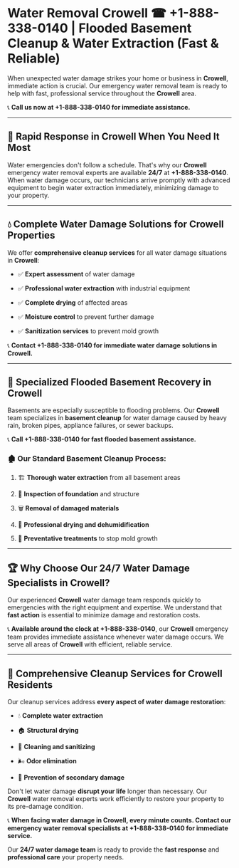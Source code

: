 # Water Removal Crowell ☎ +1-888-338-0140 | Flooded Basement Cleanup & Water Extraction (Fast & Reliable)

When unexpected water damage strikes your home or business in **Crowell**, immediate action is crucial. Our emergency water removal team is ready to help with fast, professional service throughout the **Crowell** area. 

📞 **Call us now at +1-888-338-0140 for immediate assistance.**
---
## 🚀 Rapid Response in Crowell When You Need It Most
Water emergencies don't follow a schedule. That's why our **Crowell** emergency water removal experts are available **24/7** at **+1-888-338-0140**. When water damage occurs, our technicians arrive promptly with advanced equipment to begin water extraction immediately, minimizing damage to your property.
---
## 💧 Complete Water Damage Solutions for Crowell Properties
We offer **comprehensive cleanup services** for all water damage situations in **Crowell**:
- ✅ **Expert assessment** of water damage  
- ✅ **Professional water extraction** with industrial equipment  
- ✅ **Complete drying** of affected areas  
- ✅ **Moisture control** to prevent further damage  
- ✅ **Sanitization services** to prevent mold growth  
📞 **Contact +1-888-338-0140 for immediate water damage solutions in Crowell.**
---
## 🌊 Specialized Flooded Basement Recovery in Crowell
Basements are especially susceptible to flooding problems. Our **Crowell** team specializes in **basement cleanup** for water damage caused by heavy rain, broken pipes, appliance failures, or sewer backups. 
📞 **Call +1-888-338-0140 for fast flooded basement assistance.**
### 🏚️ Our Standard Basement Cleanup Process:
1. 🏗️ **Thorough water extraction** from all basement areas  
2. 🔎 **Inspection of foundation** and structure  
3. 🗑️ **Removal of damaged materials**  
4. 💨 **Professional drying and dehumidification**  
5. 🚫 **Preventative treatments** to stop mold growth  
---
## 🏆 Why Choose Our 24/7 Water Damage Specialists in Crowell?
Our experienced **Crowell** water damage team responds quickly to emergencies with the right equipment and expertise. We understand that **fast action** is essential to minimize damage and restoration costs.
📞 **Available around the clock at +1-888-338-0140**, our **Crowell** emergency team provides immediate assistance whenever water damage occurs. We serve all areas of **Crowell** with efficient, reliable service.
---
## 🧹 Comprehensive Cleanup Services for Crowell Residents
Our cleanup services address **every aspect of water damage restoration**:
- 💧 **Complete water extraction**  
- 🏠 **Structural drying**  
- 🧼 **Cleaning and sanitizing**  
- 🌬️ **Odor elimination**  
- 🚫 **Prevention of secondary damage**  
Don't let water damage **disrupt your life** longer than necessary. Our **Crowell** water removal experts work efficiently to restore your property to its pre-damage condition.
📞 **When facing water damage in Crowell, every minute counts. Contact our emergency water removal specialists at +1-888-338-0140 for immediate service.**
Our **24/7 water damage team** is ready to provide the **fast response** and **professional care** your property needs.

